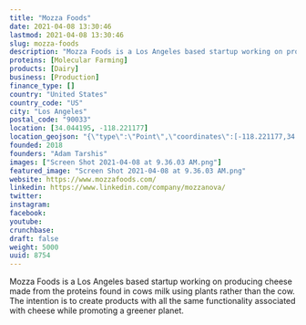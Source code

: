 ```yaml
---
title: "Mozza Foods"
date: 2021-04-08 13:30:46
lastmod: 2021-04-08 13:30:46
slug: mozza-foods
description: "Mozza Foods is a Los Angeles based startup working on producing cheese made from the proteins found in cows milk using plants rather than the cow. The intention is to create products with all the same functionality associated with cheese while promoting a greener planet."
proteins: [Molecular Farming]
products: [Dairy]
business: [Production]
finance_type: []
country: "United States"
country_code: "US"
city: "Los Angeles"
postal_code: "90033"
location: [34.044195, -118.221177]
location_geojson: "{\"type\":\"Point\",\"coordinates\":[-118.221177,34.044195]}"
founded: 2018
founders: "Adam Tarshis"
images: ["Screen Shot 2021-04-08 at 9.36.03 AM.png"]
featured_image: "Screen Shot 2021-04-08 at 9.36.03 AM.png"
website: https://www.mozzafoods.com/
linkedin: https://www.linkedin.com/company/mozzanova/
twitter: 
instagram: 
facebook: 
youtube: 
crunchbase: 
draft: false
weight: 5000
uuid: 8754
---
```

Mozza Foods is a Los Angeles based startup working on producing cheese made from the proteins found in cows milk using plants rather than the cow. The intention is to create products with all the same functionality associated with cheese while promoting a greener planet.
